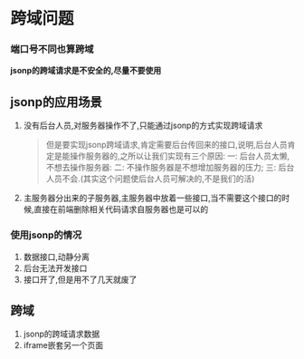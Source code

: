 # 跨域问题

### 端口号不同也算跨域

**jsonp的跨域请求是不安全的,尽量不要使用**

## jsonp的应用场景

1. 没有后台人员,对服务器操作不了,只能通过jsonp的方式实现跨域请求

   > 但是要实现jsonp跨域请求,肯定需要后台传回来的接口,说明,后台人员肯定是能操作服务器的,之所以让我们实现有三个原因: 一: 后台人员太懒,不想去操作服务器: 二: 不操作服务器是不想增加服务器的压力; 三: 后台人员不会.\(其实这个问题使后台人员可解决的,不是我们的活\)

2. 主服务器分出来的子服务器,主服务器中放着一些接口,当不需要这个接口的时候,直接在前端删除相关代码请求自服务器也是可以的

### 使用jsonp的情况

1. 数据接口,动静分离
2. 后台无法开发接口
3. 接口开了,但是用不了几天就废了

## 跨域

1. jsonp的跨域请求数据
2. iframe嵌套另一个页面

